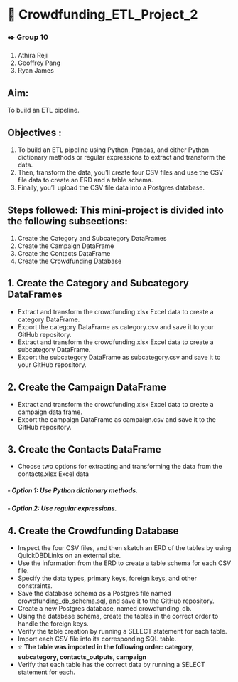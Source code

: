 # 📁 Crowdfunding_ETL_Project_2

### ✒️ Group 10
1. Athira Reji
2. Geoffrey Pang
3. Ryan James
   
## Aim: 
To build an ETL pipeline.
## Objectives :
1. To build an ETL pipeline using Python, Pandas, and either Python dictionary methods or regular expressions to extract and transform the data. 
2. Then, transform the data, you'll create four CSV files and use the CSV file data to create an ERD and a table schema. 
3. Finally, you’ll upload the CSV file data into a Postgres database.

## Steps followed: This mini-project is divided into the following subsections:

1. Create the Category and Subcategory DataFrames
2. Create the Campaign DataFrame
3. Create the Contacts DataFrame
4. Create the Crowdfunding Database

## 1. Create the Category and Subcategory DataFrames

- Extract and transform the crowdfunding.xlsx Excel data to create a category DataFrame.
- Export the category DataFrame as category.csv and save it to your GitHub repository.
- Extract and transform the crowdfunding.xlsx Excel data to create a subcategory DataFrame.
- Export the subcategory DataFrame as subcategory.csv and save it to your GitHub repository.

## 2. Create the Campaign DataFrame
- Extract and transform the crowdfunding.xlsx Excel data to create a campaign data frame.
- Export the campaign DataFrame as campaign.csv and save it to the GitHub repository.

## 3. Create the Contacts DataFrame
- Choose two options for extracting and transforming the data from the contacts.xlsx Excel data 
##### - Option 1: Use Python dictionary methods.
##### - Option 2: Use regular expressions.

## 4. Create the Crowdfunding Database
- Inspect the four CSV files, and then sketch an ERD of the tables by using QuickDBDLinks on an external site.
- Use the information from the ERD to create a table schema for each CSV file.
- Specify the data types, primary keys, foreign keys, and other constraints.
- Save the database schema as a Postgres file named crowdfunding_db_schema.sql, and save it to the GitHub repository.
- Create a new Postgres database, named crowdfunding_db.
- Using the database schema, create the tables in the correct order to handle the foreign keys.
- Verify the table creation by running a SELECT statement for each table.
- Import each CSV file into its corresponding SQL table.
- ⭐ **The table was imported in the following order: category, subcategory, contacts_outputs, campaign**
- Verify that each table has the correct data by running a SELECT statement for each.
